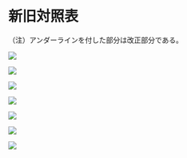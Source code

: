 # 新旧対照表

（注）アンダーラインを付した部分は改正部分である。

![](https://www.nta.go.jp/tmp/42b66eff-4928-4875-a837-2e235a0796b5/images/04722dc3970240da813e67cac26edfe64ebbf42f5e2dff6e2627909b86813cd5.jpg)

![](https://www.nta.go.jp/tmp/42b66eff-4928-4875-a837-2e235a0796b5/images/69dace15b32a0a8125b7f0882fbfa4f17b983040a653e7f71b21478240c91532.jpg)

![](https://www.nta.go.jp/tmp/42b66eff-4928-4875-a837-2e235a0796b5/images/5b0ce00c71195b696794ee25e3fad848008fca167d9d42d0b81936ae28208248.jpg)

![](https://www.nta.go.jp/tmp/42b66eff-4928-4875-a837-2e235a0796b5/images/395a3232e90971f828b9612767044f4f10335eb5172aa59ceab6b402b67bc5e4.jpg)

![](https://www.nta.go.jp/tmp/42b66eff-4928-4875-a837-2e235a0796b5/images/d51b7e8872ac3af340d3813ba06781e16f083247200da059e0193b64422e1c1f.jpg)

![](https://www.nta.go.jp/tmp/42b66eff-4928-4875-a837-2e235a0796b5/images/fd7c693d95aaa20aa2a50724e9a8ed49d1c50f7ce020b03f41b88189d5ca3ef3.jpg)

![](https://www.nta.go.jp/tmp/42b66eff-4928-4875-a837-2e235a0796b5/images/6c8dad9efce0bd945dc774e6515ee21b8671c697b5752a668a9ba4f2b3a3fb96.jpg)